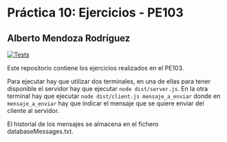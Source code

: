 # Práctica 10: Ejercicios - PE103
## Alberto Mendoza Rodríguez

[![Tests](https://github.com/alu0101217741/DSI-Practica10-Ejercicios-PE103/actions/workflows/node.js.yml/badge.svg)](https://github.com/alu0101217741/DSI-Practica10-Ejercicios-PE103/actions/workflows/node.js.yml)

Este repositorio contiene los ejercicios realizados en el PE103.

Para ejecutar hay que utilizar dos terminales, en una de ellas para tener disponible el servidor hay que ejecutar `node dist/server.js`. En la otra terminal hay que ejecutar `node dist/client.js mensaje_a_enviar` donde en `mensaje_a_enviar` hay que indicar el mensaje que se quiere enviar del cliente al servidor.

El historial de los mensajes se almacena en el fichero databaseMessages.txt.